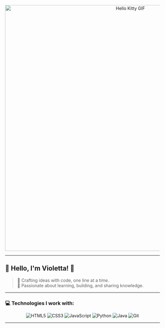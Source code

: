 <div align="center">
  <img src="https://i.imgur.com/E8ga4cR.gif" width="800" alt="Hello Kitty GIF">
</div>

---

## 🌸 **Hello, I'm Violetta!** 🌸

> 🌟 Crafting ideas with code, one line at a time.  
> 🌱 Passionate about learning, building, and sharing knowledge.

---

### **💻 Technologies I work with:**

<div align="center">
  <img src="https://img.shields.io/badge/HTML5-%23E34F26.svg?style=for-the-badge&logo=html5&logoColor=white" alt="HTML5">
  <img src="https://img.shields.io/badge/CSS3-%231572B6.svg?style=for-the-badge&logo=css3&logoColor=white" alt="CSS3">
  <img src="https://img.shields.io/badge/JavaScript-%23F7DF1E.svg?style=for-the-badge&logo=javascript&logoColor=black" alt="JavaScript">
  <img src="https://img.shields.io/badge/Python-%233776AB.svg?style=for-the-badge&logo=python&logoColor=white" alt="Python">
  <img src="https://img.shields.io/badge/Java-%23FF6F00.svg?style=for-the-badge&logo=java&logoColor=white" alt="Java">
  <img src="https://img.shields.io/badge/Git-%23F05032.svg?style=for-the-badge&logo=git&logoColor=white" alt="Git">
</div>

---
